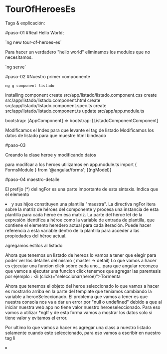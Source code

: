 # TourOfHeroesEs

Tags & explicación:

#paso-01
#Real Hello World;

´ng new tour-of-heroes-es´

Para hacer un verdadero "hello world" eliminamos los modulos que no necesitamos.

´ng serve´


#paso-02
#Nuestro primer compoonente

`ng g component listado`

installing component
  create src/app/listado/listado.component.css
  create src/app/listado/listado.component.html
  create src/app/listado/listado.component.spec.ts
  create src/app/listado/listado.component.ts
  update src/app/app.module.ts

bootstrap: [AppComponent] => bootstrap: [ListadoComponentComponent]

Modificamos el Index para que levante el tag de listado
Modificamos los datos de listado para que muestre html bindeado


#paso-03

Creando la clase heroe y modificando datos 

para modifcar a los heroes utilizamos en app.module.ts
import { FormsModule }   from '@angular/forms'; 
[(ngModel)]


#paso-04
maestro-detalle

El prefijo (*) del ngFor es una parte importante de esta sintaxis. Indica que el elemento <li> y sus hijos constituyen una plantilla "maestra".
La directiva ngFor itera sobre la matriz de héroes del componente y procesa una instancia de esta plantilla para cada héroe en esa matriz.
La parte del héroe let de la expresión identifica a héroe como la variable de entrada de plantilla, que contiene el elemento heredero actual para cada iteración. Puede hacer referencia a esta variable dentro de la plantilla para acceder a las propiedades del héroe actual.

agregamos estilos al listado

Ahora que tenemos un listado de hereos lo vamos a tener que elegir para poder ver los detalles del mismo ( master -> detail)
Lo que vamos a hacer es ejecutar una funcion click sobre cada uno... para que angular reconzca que vamos a ejecutar una funcion click
tenemos que agregar las parentesis
por ejemplo : <li (click)="seleccionar(heroe)">Tormenta</li>
Ahora que tenemos el objeto del heroe seleccionado lo que vamos a hacer es mostrarlo arriba en la parte del template que teniamos
cambiando la variable a heroeSeleccionado.
El problema que vamos a tener es que nuestra consola nos va a dar un error por "null o undefined" debido a que al iniciar nuestra
web app no tiene valor nuestro heroeseleccionado.
Para eso vamos a utilizar *ngIf y de esta forma vamos a mostrar los datos solo si tiene valor y evitamos el error.

Por ultimo lo que vamos a hacer es agregar una class a nuestro listado solamente cuando este seleccionado, para eso vamos a escribir
en nuestro tag li
<li *ngFor="let heroe of HEROES" (click)="seleccionar(heroe)" [class.selected]="heroe === heroeSeleccionado">

